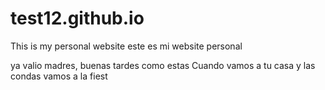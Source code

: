 # test12.github.io
This is  my personal website
este es mi website personal

ya valio madres, buenas tardes como estas
Cuando vamos a tu casa
y las condas
vamos a la fiest
